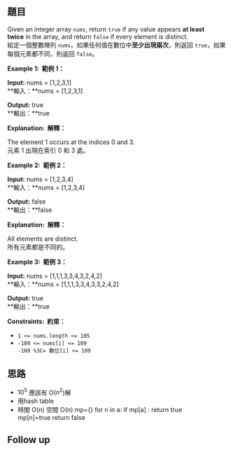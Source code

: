 ## 題目
Given an integer array `nums`, return `true` if any value appears **at least twice** in the array, and return `false` if every element is distinct.  
給定一個整數陣列 `nums`，如果任何值在數位中**至少出現兩次**，則返回 `true`，如果每個元素都不同，則返回 `false`。

**Example 1:  範例 1：**

**Input:** nums = [1,2,3,1]  
**輸入：**nums = [1,2,3,1]

**Output:** true  
**輸出：**true

**Explanation:  解釋：**

The element 1 occurs at the indices 0 and 3.  
元素 1 出現在索引 0 和 3 處。

**Example 2:  範例 2：**

**Input:** nums = [1,2,3,4]  
**輸入：**nums = [1,2,3,4]

**Output:** false  
**輸出：**false

**Explanation:  解釋：**

All elements are distinct.  
所有元素都是不同的。

**Example 3:  範例 3：**

**Input:** nums = [1,1,1,3,3,4,3,2,4,2]  
**輸入：**nums = [1,1,1,3,3,4,3,3,2,4,2]

**Output:** true  
**輸出：**true

**Constraints:  約束：**

- `1 <= nums.length <= 105`
- `-109 <= nums[i] <= 109`  
    `-109 %3C= 數位[i] <= 109`
## 思路
- $10^5$ 應該有 O($n^2$)解
- 用hash table
- 時間 O(n) 空間 O(n)
mp={}
for n in a:
		if mp[a] : return true	
	mp[n]=true
return false

## Follow up
